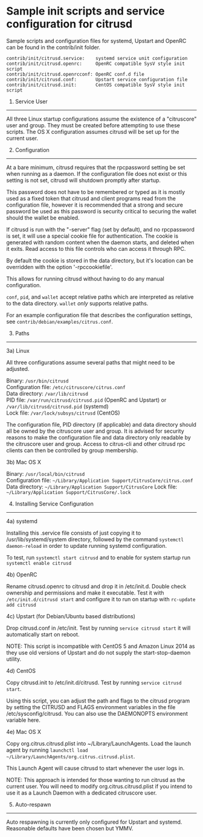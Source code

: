 Sample init scripts and service configuration for citrusd
==========================================================

Sample scripts and configuration files for systemd, Upstart and OpenRC
can be found in the contrib/init folder.

    contrib/init/citrusd.service:    systemd service unit configuration
    contrib/init/citrusd.openrc:     OpenRC compatible SysV style init script
    contrib/init/citrusd.openrcconf: OpenRC conf.d file
    contrib/init/citrusd.conf:       Upstart service configuration file
    contrib/init/citrusd.init:       CentOS compatible SysV style init script

1. Service User
---------------------------------

All three Linux startup configurations assume the existence of a "citruscore" user
and group.  They must be created before attempting to use these scripts.
The OS X configuration assumes citrusd will be set up for the current user.

2. Configuration
---------------------------------

At a bare minimum, citrusd requires that the rpcpassword setting be set
when running as a daemon.  If the configuration file does not exist or this
setting is not set, citrusd will shutdown promptly after startup.

This password does not have to be remembered or typed as it is mostly used
as a fixed token that citrusd and client programs read from the configuration
file, however it is recommended that a strong and secure password be used
as this password is security critical to securing the wallet should the
wallet be enabled.

If citrusd is run with the "-server" flag (set by default), and no rpcpassword is set,
it will use a special cookie file for authentication. The cookie is generated with random
content when the daemon starts, and deleted when it exits. Read access to this file
controls who can access it through RPC.

By default the cookie is stored in the data directory, but it's location can be overridden
with the option '-rpccookiefile'.

This allows for running citrusd without having to do any manual configuration.

`conf`, `pid`, and `wallet` accept relative paths which are interpreted as
relative to the data directory. `wallet` *only* supports relative paths.

For an example configuration file that describes the configuration settings,
see `contrib/debian/examples/citrus.conf`.

3. Paths
---------------------------------

3a) Linux

All three configurations assume several paths that might need to be adjusted.

Binary:              `/usr/bin/citrusd`  
Configuration file:  `/etc/citruscore/citrus.conf`  
Data directory:      `/var/lib/citrusd`  
PID file:            `/var/run/citrusd/citrusd.pid` (OpenRC and Upstart) or `/var/lib/citrusd/citrusd.pid` (systemd)  
Lock file:           `/var/lock/subsys/citrusd` (CentOS)  

The configuration file, PID directory (if applicable) and data directory
should all be owned by the citruscore user and group.  It is advised for security
reasons to make the configuration file and data directory only readable by the
citruscore user and group.  Access to citrus-cli and other citrusd rpc clients
can then be controlled by group membership.

3b) Mac OS X

Binary:              `/usr/local/bin/citrusd`  
Configuration file:  `~/Library/Application Support/CitrusCore/citrus.conf`  
Data directory:      `~/Library/Application Support/CitrusCore`
Lock file:           `~/Library/Application Support/CitrusCore/.lock`

4. Installing Service Configuration
-----------------------------------

4a) systemd

Installing this .service file consists of just copying it to
/usr/lib/systemd/system directory, followed by the command
`systemctl daemon-reload` in order to update running systemd configuration.

To test, run `systemctl start citrusd` and to enable for system startup run
`systemctl enable citrusd`

4b) OpenRC

Rename citrusd.openrc to citrusd and drop it in /etc/init.d.  Double
check ownership and permissions and make it executable.  Test it with
`/etc/init.d/citrusd start` and configure it to run on startup with
`rc-update add citrusd`

4c) Upstart (for Debian/Ubuntu based distributions)

Drop citrusd.conf in /etc/init.  Test by running `service citrusd start`
it will automatically start on reboot.

NOTE: This script is incompatible with CentOS 5 and Amazon Linux 2014 as they
use old versions of Upstart and do not supply the start-stop-daemon utility.

4d) CentOS

Copy citrusd.init to /etc/init.d/citrusd. Test by running `service citrusd start`.

Using this script, you can adjust the path and flags to the citrusd program by
setting the CITRUSD and FLAGS environment variables in the file
/etc/sysconfig/citrusd. You can also use the DAEMONOPTS environment variable here.

4e) Mac OS X

Copy org.citrus.citrusd.plist into ~/Library/LaunchAgents. Load the launch agent by
running `launchctl load ~/Library/LaunchAgents/org.citrus.citrusd.plist`.

This Launch Agent will cause citrusd to start whenever the user logs in.

NOTE: This approach is intended for those wanting to run citrusd as the current user.
You will need to modify org.citrus.citrusd.plist if you intend to use it as a
Launch Daemon with a dedicated citruscore user.

5. Auto-respawn
-----------------------------------

Auto respawning is currently only configured for Upstart and systemd.
Reasonable defaults have been chosen but YMMV.
